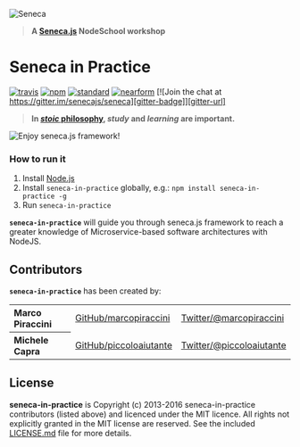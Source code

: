 ![Seneca](http://senecajs.org/files/assets/seneca-logo.png)
> **A [Seneca.js](http://senecajs.org) NodeSchool workshop**

# Seneca in Practice

[![travis][travis-badge]][travis-url]
[![npm][npm-badge]][npm-url]
[![standard][standard-badge]][standard-url]
[![nearform][nearform-badge]][nearform-url]
[![Join the chat at https://gitter.im/senecajs/seneca][gitter-badge]][gitter-url]

> **In [_stoic_ philosophy](https://en.wikipedia.org/wiki/Stoicism), _study_ and _learning_ are important.**

![Enjoy seneca.js framework!](https://raw.githubusercontent.com/senecajs/seneca-in-practice/master/start.png)

### How to run it

  1. Install [Node.js](http://nodejs.org/)
  2. Install `seneca-in-practice` globally, e.g.: `npm install seneca-in-practice -g`
  3. Run `seneca-in-practice`

__`seneca-in-practice`__ will guide you through seneca.js framework to reach a greater knowledge of Microservice-based software architectures with NodeJS.

## Contributors

__`seneca-in-practice`__ has been created by:

<table><tbody>
<tr><th align="left">Marco Piraccini</th><td><a href="https://github.com/marcopiraccini">GitHub/marcopiraccini</a></td><td><a href="http://twitter.com/marcopiraccini">Twitter/@marcopiraccini</a></td></tr>
<tr><th align="left">Michele Capra</th><td><a href="https://github.com/piccoloaiutante">GitHub/piccoloaiutante</a></td><td><a href="http://twitter.com/piccoloaiutante">Twitter/@piccoloaiutante</a></td></tr>
</tbody></table>

## License

**seneca-in-practice** is Copyright (c) 2013-2016
seneca-in-practice contributors (listed above) and licenced under the MIT licence. All rights not explicitly granted in the MIT license are reserved. See the included [LICENSE.md](./LICENSE.md) file for more details.


[travis-badge]: https://img.shields.io/travis/senecajs/seneca-in-practice.svg?style=flat-square
[travis-url]: https://travis-ci.org/senecajs/seneca-in-practice
[npm-badge]: https://img.shields.io/npm/v/seneca-in-practice.svg?style=flat-square
[npm-url]: https://npmjs.org/package/seneca-in-practice
[standard-badge]: https://img.shields.io/badge/code%20style-standard-blue.svg?style=flat-square
[standard-url]: https://npmjs.org/package/standard
[nearform-badge]: https://img.shields.io/badge/sponsored%20by-nearForm-red.svg?style=flat-square
[nearform-url]: http://nearform.com
[gitter-badge]: https://img.shields.io/gitter/room/senecajs/seneca.svg?style=flat-square
[gitter-url]: https://gitter.im/senecajs/seneca

